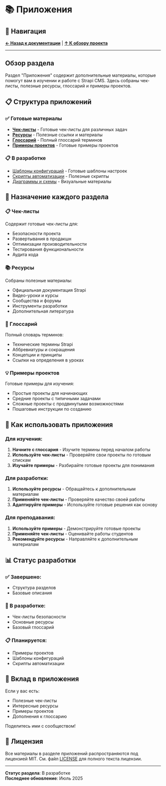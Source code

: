 # 📚 Приложения

## 🧭 Навигация

**[← Назад к документации](../README.md)** | **[↑ К обзору проекта](../../README.md)**

---

## Обзор раздела

Раздел "Приложения" содержит дополнительные материалы, которые помогут вам в изучении и работе с Strapi CMS. Здесь собраны чек-листы, полезные ресурсы, глоссарий и примеры проектов.

## 📋 Структура приложений

### ✅ Готовые материалы
- **[Чек-листы](checklists/README.md)** - Готовые чек-листы для различных задач
- **[Ресурсы](resources/README.md)** - Полезные ссылки и материалы
- **[Глоссарий](glossary/README.md)** - Полный глоссарий терминов
- **[Примеры проектов](examples/README.md)** - Готовые примеры проектов

### 📋 В разработке
- [Шаблоны конфигураций](templates/README.md) - Готовые шаблоны настроек
- [Скрипты автоматизации](scripts/README.md) - Полезные скрипты
- [Диаграммы и схемы](diagrams/README.md) - Визуальные материалы

## 🎯 Назначение каждого раздела

### 📋 Чек-листы
Содержит готовые чек-листы для:
- Безопасности проекта
- Развертывания в продакшн
- Оптимизации производительности
- Тестирования функциональности
- Аудита кода

### 📚 Ресурсы
Собраны полезные материалы:
- Официальная документация Strapi
- Видео-уроки и курсы
- Сообщества и форумы
- Инструменты разработки
- Дополнительная литература

### 📖 Глоссарий
Полный словарь терминов:
- Технические термины Strapi
- Аббревиатуры и сокращения
- Концепции и принципы
- Ссылки на определения в уроках

### 💡 Примеры проектов
Готовые примеры для изучения:
- Простые проекты для начинающих
- Средние проекты с типичными задачами
- Сложные проекты с продвинутыми возможностями
- Пошаговые инструкции по созданию

## 🚀 Как использовать приложения

### Для изучения:
1. **Начните с глоссария** - Изучите термины перед началом работы
2. **Используйте чек-листы** - Проверяйте свои проекты по готовым спискам
3. **Изучайте примеры** - Разбирайте готовые проекты для понимания

### Для разработки:
1. **Используйте ресурсы** - Обращайтесь к дополнительным материалам
2. **Применяйте чек-листы** - Проверяйте качество своей работы
3. **Адаптируйте примеры** - Используйте готовые решения как основу

### Для преподавания:
1. **Используйте примеры** - Демонстрируйте готовые проекты
2. **Применяйте чек-листы** - Оценивайте работы студентов
3. **Рекомендуйте ресурсы** - Направляйте к дополнительным материалам

## 📊 Статус разработки

### ✅ Завершено:
- Структура разделов
- Базовые описания

### 🔄 В разработке:
- Чек-листы безопасности
- Основные ресурсы
- Базовый глоссарий

### 📋 Планируется:
- Примеры проектов
- Шаблоны конфигураций
- Скрипты автоматизации

## 🤝 Вклад в приложения

Если у вас есть:
- Полезные чек-листы
- Интересные ресурсы
- Примеры проектов
- Дополнения к глоссарию

Поделитесь ими с сообществом!

## 📄 Лицензия

Все материалы в разделе приложений распространяются под лицензией MIT. См. файл [LICENSE](../../LICENSE) для полного текста лицензии.

---

**Статус раздела**: В разработке  
**Последнее обновление**: Июль 2025
